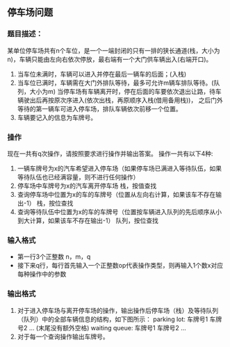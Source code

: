## 停车场问题

### 题目描述：
某单位停车场共有n个车位，是一个一端封闭的只有一排的狭长通道(栈，大小为n)，车辆只能由左向右依次停放，最右端有一个大门供车辆出入(右端开口)。
1. 当车位未满时，车辆可以进入并停在最后一辆车的后面；(入栈)
2. 当车位已满时，车辆需在大门外排队等待，最多可允许m辆车排队等待。(队列，大小为m)
   当停车场有车辆离开时，停在后面的车要依次退出让路，待车辆驶出后再按原次序进入(依次出栈，再原顺序入栈(借用备用栈))，
   之后门外等待的第一辆车可进入停车场，排队车辆依次前移一个位置。
3. 车辆要记入的信息为车牌号。
### 操作
现在一共有q次操作，请按照要求进行操作并输出答案。 
操作一共有以下4种: 
1. 一辆车牌号为x的汽车希望进入停车场（如果停车场已满进入等待队伍，如果等待队伍也已经满容量，则不进行任何操作） 
2. 停车场中车牌号为x的汽车离开停车场 
			栈，按值查找
3. 查询停车场中位置为x的车的车牌号（位置从左向右计算，如果该车不存在输出-1） 
			栈，按位查找
4. 查询等待队伍中位置为x的车的车牌号（位置按车辆进入队列的先后顺序从小到大计算，如果该车不存在输出-1）
			队列，按位查找

### 输入格式 
* 第一行3个正整数 n，m，q 
* 接下来q行，每行首先输入一个正整数op代表操作类型，则再输入1个数x对应每种操作中的参数

### 输出格式 
1. 对于进入停车场与离开停车场的操作，输出操作后停车场（栈）及等待队列（队列）中的全部车辆信息的结构，如下图所示：
			parking lot: 车牌号1 车牌号2 … (末尾没有额外空格) waiting queue: 车牌号1 车牌号2 …
2. 对于每一个查询操作输出车牌号。
